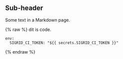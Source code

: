 ## Sub-header

Some text in a Markdown page.

{% raw %}
    dit is code.

    env:
      SIGRID_CI_TOKEN: "${{ secrets.SIGRID_CI_TOKEN }}"
{% endraw %}
